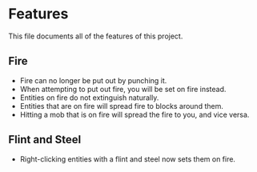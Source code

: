 # Features

This file documents all of the features of this project.

## Fire

- Fire can no longer be put out by punching it.
- When attempting to put out fire, you will be set on fire instead.
- Entities on fire do not extinguish naturally.
- Entities that are on fire will spread fire to blocks around them.
- Hitting a mob that is on fire will spread the fire to you, and vice versa.

## Flint and Steel

- Right-clicking entities with a flint and steel now sets them on fire.
